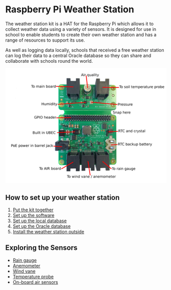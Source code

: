 # Raspberry Pi Weather Station

The weather station kit is a HAT for the Raspberry Pi which allows it to collect weather data using a variety of sensors. It is designed for use in school to enable students to create their own weather station and has a range of resources to support its use.

As well as logging data locally, schools that received a free weather station can log their data to a central Oracle database so they can share and collaborate with schools round the world.


![Weather Station](images/weather-station-kit.png)

## How to set up your weather station
1. [Put the kit together](hardware-setup.md)
1. [Set up the software](software-setup.md)
1. [Set up the local database](database-setup.md)
1. [Set up the Oracle database](oracle.md)
1. [Install the weather station outside](siting.md)


## Exploring the Sensors
- [Rain gauge](rain-gauge.md)
- [Anemometer](anemometer.md)
- [Wind vane](wind-vane.md)
- [Temperature probe](temp_probe.md)
- [On-board air sensors](onboard-sensors.md)


